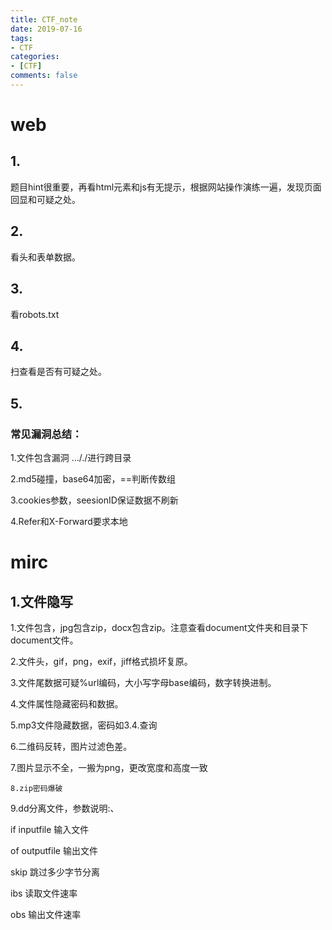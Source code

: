 ```yaml
---
title: CTF_note
date: 2019-07-16
tags:
- CTF
categories:
- [CTF]
comments: false
---
```

# web

## 1.

题目hint很重要，再看html元素和js有无提示，根据网站操作演练一遍，发现页面回显和可疑之处。

<!-- more -->

## 2.

看头和表单数据。

## 3.

看robots.txt

## 4.

扫查看是否有可疑之处。

## 5.

### 常见漏洞总结：

 1.文件包含漏洞 …/./进行跨目录

 2.md5碰撞，base64加密，==判断传数组

 3.cookies参数，seesionID保证数据不刷新

 4.Refer和X-Forward要求本地

# mirc

## 1.文件隐写

 1.文件包含，jpg包含zip，docx包含zip。注意查看document文件夹和目录下document文件。

 2.文件头，gif，png，exif，jiff格式损坏复原。

 3.文件尾数据可疑%url编码，大小写字母base编码，数字转换进制。

 4.文件属性隐藏密码和数据。

 5.mp3文件隐藏数据，密码如3.4.查询

 6.二维码反转，图片过滤色差。

 7.图片显示不全，一搬为png，更改宽度和高度一致

```
8.zip密码爆破
```

 9.dd分离文件，参数说明:、

 if inputfile 输入文件

 of outputfile 输出文件

 skip 跳过多少字节分离

 ibs 读取文件速率

 obs 输出文件速率